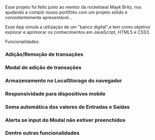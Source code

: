 Esse projeto foi feito junto ao mentor da rocketseat Mayk Brito, nos ajudando a compôr nosso portifólio com um projeto sólido e consistentemente apresentável...

Esse App simula a utilização de um "banco digital",e tem como objetivo explorar e aprimorar os conhecimentos em JavaScript, HTML5 e CSS3.

Funcionalidades:

### Adição/Remoção de transações
### Modal de adição de transações
### Armazenamento no LocalStorage do navegador
### Responsividade para dispositivos mobile
### Soma automática dos valores de Entradas e Saídas
### Alerta se input do Modal não estiver preenchidos
### Dentre outras funcionalidades



